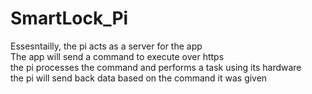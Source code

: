 # SmartLock_Pi

Essesntailly, the pi acts as a server for the app  
The app will send a command to execute over https  
the pi processes the command and performs a task using its hardware  
the pi will send back data based on the command it was given  
